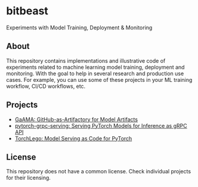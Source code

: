 # bitbeast
Experiments with Model Training, Deployment & Monitoring

## About
This repository contains implementations and illustrative code of experiments related to machine learning 
model training, deployment and monitoring. With the goal to help in several research and production use cases. 
For example, you can use some of these projects in your ML training workflow, CI/CD workflows, etc.

## Projects
- [GaAMA: GitHub-as-Artifactory for Model Artifacts](gaama)
- [pytorch-grpc-serving: Serving PyTorch Models for Inference as gRPC API](pytorch-grpc-serving)
- [TorchLego: Model Serving as Code for PyTorch](torchlego)

## License
This repository does not have a common license. Check individual projects for their licensing.